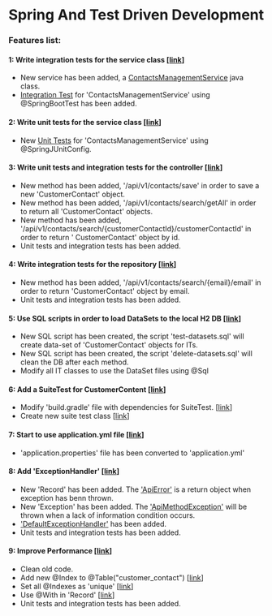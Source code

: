 # Spring And Test Driven Development

### Features list:

#### 1: Write integration tests for the service class [[link](https://github.com/meirlustig1983/spring-and-test-driven-development/pull/1)]

* New service has been added,
  a [ContactsManagementService](https://github.com/meirlustig1983/spring-and-test-driven-development/blob/main/src/main/java/com/ml/springandtestdrivendevelopment/services/ContactsManagementService.java)
  java class.
* [Integration Test](https://github.com/meirlustig1983/spring-and-test-driven-development/blob/main/src/test/java/com/ml/springandtestdrivendevelopment/services/ContactsManagementServiceTest.java)
  for 'ContactsManagementService' using @SpringBootTest has been added.

#### 2: Write unit tests for the service class [[link](https://github.com/meirlustig1983/spring-and-test-driven-development/pull/2)]

* New [Unit Tests](https://github.com/meirlustig1983/spring-and-test-driven-development/blob/main/src/test/java/com/ml/springandtestdrivendevelopment/services/ContactsManagementServiceUnitTest.java)
for 'ContactsManagementService' using @SpringJUnitConfig.

#### 3: Write unit tests and integration tests for the controller [[link](https://github.com/meirlustig1983/spring-and-test-driven-development/pull/4)]

* New method has been added, '/api/v1/contacts/save' in order to save a new 'CustomerContact' object.
* New method has been added, '/api/v1/contacts/search/getAll' in order to return all 'CustomerContact' objects.
* New method has been added, '/api/v1/contacts/search/{customerContactId}/customerContactId' in order to return '
  CustomerContact' object by id.
* Unit tests and integration tests has been added.

#### 4: Write integration tests for the repository [[link](https://github.com/meirlustig1983/spring-and-test-driven-development/pull/5)]

* New method has been added, '/api/v1/contacts/search/{email}/email' in order to return 'CustomerContact' object by
  email.
* Unit tests and integration tests has been added.

#### 5: Use SQL scripts in order to load DataSets to the local H2 DB [[link](https://github.com/meirlustig1983/spring-and-test-driven-development/pull/6)]

* New SQL script has been created, the script 'test-datasets.sql' will create data-set of 'CustomerContact' objects
  for ITs.
* New SQL script has been created, the script 'delete-datasets.sql' will clean the DB after each method.
* Modify all IT classes to use the DataSet files using @Sql

#### 6: Add a SuiteTest for CustomerContent [[link](https://github.com/meirlustig1983/spring-and-test-driven-development/pull/7)]

* Modify 'build.gradle' file with dependencies for
  SuiteTest. [[link](https://github.com/meirlustig1983/spring-and-test-driven-development/pull/7/files#diff-49a96e7eea8a94af862798a45174e6ac43eb4f8b4bd40759b5da63ba31ec3ef7R29)]
* Create new suite test
  class [[link](https://github.com/meirlustig1983/spring-and-test-driven-development/pull/7/files#diff-7b196dd5e5e6fa473e94bbe5d13833e3c06e700afd6f12927794c9da660b7122R1)]

#### 7: Start to use application.yml file [[link](https://github.com/meirlustig1983/spring-and-test-driven-development/pull/8)]

* 'application.properties' file has been converted to 'application.yml'

#### 8: Add 'ExceptionHandler' [[link](https://github.com/meirlustig1983/spring-and-test-driven-development/pull/9)]

* New 'Record' has been added. The ['ApiError'](https://github.com/meirlustig1983/spring-and-test-driven-development/pull/9/files#diff-f9e08e93418871579789755a3b47f9223e3e4090bda2306e37d223b688712270R1) is a return object when exception has benn thrown.
* New 'Exception' has been added. The ['ApiMethodException'](https://github.com/meirlustig1983/spring-and-test-driven-development/pull/9/files#diff-0c5da622f29bde94216012a0e1ab9669225620b52517f2594091ecc8eea71733R1) will be thrown when a lack of information condition occurs.
* ['DefaultExceptionHandler'](https://github.com/meirlustig1983/spring-and-test-driven-development/pull/9/files#diff-61376bb15e54d97ee062ac5aab7a266c70afe0f31448bf49596afa3dc13c7912R1) has been added.
* Unit tests and integration tests has been added.

#### 9: Improve Performance [[link](https://github.com/meirlustig1983/spring-and-test-driven-development/pull/10)]

* Clean old code.
* Add new @Index to @Table("customer_contact") [[link](https://github.com/meirlustig1983/spring-and-test-driven-development/pull/11/files#diff-98c07a35ad1972afa552c71a64bb3b60d1ef733cf9951396d30fce543880c4cbR15)]
* Set all @Indexes as 'unique' [[link](https://github.com/meirlustig1983/spring-and-test-driven-development/pull/11/files#diff-98c07a35ad1972afa552c71a64bb3b60d1ef733cf9951396d30fce543880c4cbR15)]
* Use @With in 'Record' [[link](https://github.com/meirlustig1983/spring-and-test-driven-development/pull/11/files#diff-57329cf1fd7e1fe6c7cc9f16ee9e198e872f8ae04256176f4b8f1bddc228674fR9)]
* Unit tests and integration tests has been added.